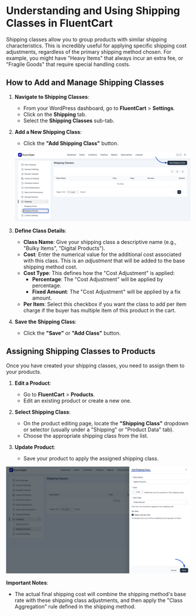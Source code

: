# Understanding and Using Shipping Classes in FluentCart

Shipping classes allow you to group products with similar shipping characteristics. This is incredibly useful for applying specific shipping cost adjustments, regardless of the primary shipping method chosen. For example, you might have "Heavy Items" that always incur an extra fee, or "Fragile Goods" that require special handling costs.

## How to Add and Manage Shipping Classes

1.  **Navigate to Shipping Classes**:
    * From your WordPress dashboard, go to **FluentCart** > **Settings**.
    * Click on the **Shipping** tab.
    * Select the **Shipping Classes** sub-tab.


2.  **Add a New Shipping Class**:
    * Click the **"Add Shipping Class"** button.

            

    ![Screenshot of Shipping Classes](/guide/public/images/shipping/understanding-shipping-classes/shipping-classes-1.png)


3.  **Define Class Details**:
    * **Class Name**: Give your shipping class a descriptive name (e.g., "Bulky Items", "Digital Products").
    * **Cost**: Enter the numerical value for the additional cost associated with this class. This is an *adjustment* that will be added to the base shipping method cost.
    * **Cost Type**: This defines how the "Cost Adjustment" is applied:
        * **Percentage**: The "Cost Adjustment" will be applied by percentage.
        * **Fixed Amount**: The "Cost Adjustment" will be applied by a fix amount.
     * **Per Item**: Select this checkbox if you want the class to add per item charge if the buyer has multiple item of this product in the cart.

4.  **Save the Shipping Class**:
    * Click the **"Save"** or **"Add Class"** button.

## Assigning Shipping Classes to Products

Once you have created your shipping classes, you need to assign them to your products.

1.  **Edit a Product**:
    * Go to **FluentCart** > **Products**.
    * Edit an existing product or create a new one.

2.  **Select Shipping Class**:
    * On the product editing page, locate the **"Shipping Class"** dropdown or selector (usually under a "Shipping" or "Product Data" tab).
    * Choose the appropriate shipping class from the list.


3.  **Update Product**:
    * Save your product to apply the assigned shipping class.


 ![Screenshot of Shipping Classes](/guide/public/images/shipping/understanding-shipping-classes/shipping-classes-2.png)


**Important Notes**:
* The actual final shipping cost will combine the shipping method's base rate with these shipping class adjustments, and then apply the "Class Aggregation" rule defined in the shipping method.
